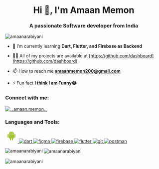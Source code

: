 <h1 align="center">Hi 👋, I'm Amaan Memon</h1>
<h3 align="center">A passionate Software developer from India</h3>


<p align="left"> <img src="https://komarev.com/ghpvc/?username=amaanarabiyani&label=Profile%20views&color=0e75b6&style=flat" alt="amaanarabiyani" /> </p>

- 🌱 I’m currently learning **Dart, Flutter, and Firebase as Backend**

- 👨‍💻 All of my projects are available at [https://github.com/dashboard](https://github.com/dashboard)

- 📫 How to reach me **amaanmemon200@gmail.com**

- ⚡ Fun fact **I think I am Funny😂**

<h3 align="left">Connect with me:</h3>
<p align="left">
<a href="https://instagram.com/_.amaan.memon._" target="blank"><img align="center" src="https://raw.githubusercontent.com/rahuldkjain/github-profile-readme-generator/master/src/images/icons/Social/instagram.svg" alt="_.amaan.memon._" height="30" width="40" /></a>
</p>

<h3 align="left">Languages and Tools:</h3>
<p align="left"> <a href="https://developer.android.com" target="_blank" rel="noreferrer"> <img src="https://raw.githubusercontent.com/devicons/devicon/master/icons/android/android-original-wordmark.svg" alt="android" width="40" height="40"/> </a> <a href="https://dart.dev" target="_blank" rel="noreferrer"> <img src="https://www.vectorlogo.zone/logos/dartlang/dartlang-icon.svg" alt="dart" width="40" height="40"/> </a> <a href="https://www.figma.com/" target="_blank" rel="noreferrer"> <img src="https://www.vectorlogo.zone/logos/figma/figma-icon.svg" alt="figma" width="40" height="40"/> </a> <a href="https://firebase.google.com/" target="_blank" rel="noreferrer"> <img src="https://www.vectorlogo.zone/logos/firebase/firebase-icon.svg" alt="firebase" width="40" height="40"/> </a> <a href="https://flutter.dev" target="_blank" rel="noreferrer"> <img src="https://www.vectorlogo.zone/logos/flutterio/flutterio-icon.svg" alt="flutter" width="40" height="40"/> </a> <a href="https://git-scm.com/" target="_blank" rel="noreferrer"> <img src="https://www.vectorlogo.zone/logos/git-scm/git-scm-icon.svg" alt="git" width="40" height="40"/> </a> <a href="https://postman.com" target="_blank" rel="noreferrer"> <img src="https://www.vectorlogo.zone/logos/getpostman/getpostman-icon.svg" alt="postman" width="40" height="40"/> </a> </p>

<p><img align="left" src="https://github-readme-stats.vercel.app/api/top-langs?username=amaanarabiyani&show_icons=true&locale=en&layout=compact" alt="amaanarabiyani" /></p>

<p>&nbsp;<img align="center" src="https://github-readme-stats.vercel.app/api?username=amaanarabiyani&show_icons=true&locale=en" alt="amaanarabiyani" /></p>

<p><img align="center" src="https://github-readme-streak-stats.herokuapp.com/?user=amaanarabiyani&" alt="amaanarabiyani" /></p>
